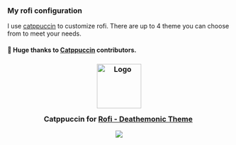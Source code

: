 
### My rofi configuration
I use [catppuccin](https://github.com/catppuccin/rofi) to customize rofi. There are up
to 4 theme you can choose from to meet your needs.

#### 💝 Huge thanks to [Catppuccin](https://github.com/catppuccin/rofi) contributors.



<h3 align="center" >
	<img src="https://raw.githubusercontent.com/catppuccin/catppuccin/main/assets/logos/exports/1544x1544_circle.png" width="100" alt="Logo"/><br/>
	Catppuccin for <a href="https://github.com/catppuccin/rofi">Rofi - Deathemonic Theme</a>
	<img src="https://raw.githubusercontent.com/catppuccin/catppuccin/main/assets/misc/transparent.png" height="30" width="0px"/>
</h3>

<p align="center">
	<img src="https://raw.githubusercontent.com/catppuccin/catppuccin/main/assets/footers/gray0_ctp_on_line.svg?sanitize=true" />
</p>


